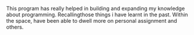 This program has really helped in building and expanding my knowledge about programming. Recallingthose things i have learnt in the past. Within the space, have been able to dwell more on personal assignment and others. 
